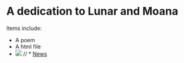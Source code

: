 # A dedication to Lunar and Moana
Items include:
* A poem
* A html file
* ![](IMG_3362.jpg)
// * [News](https://www.straitstimes.com)
